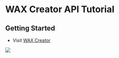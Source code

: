 
# WAX Creator API Tutorial

## Getting Started

- Visit [WAX Creator](https://creator.wax.io)

![](https://i.gyazo.com/672752814ecd9edf1253573c5faee6a1.png)
